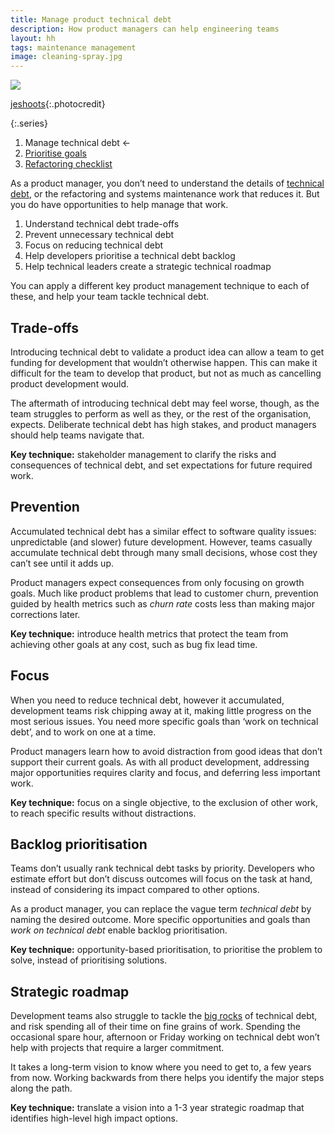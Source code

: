 ```yaml
---
title: Manage product technical debt
description: How product managers can help engineering teams
layout: hh
tags: maintenance management
image: cleaning-spray.jpg
---
```


![](cleaning-spray.jpg)

[jeshoots](https://unsplash.com/photos/ZMnefoI3k){:.photocredit}

{:.series}
1. Manage technical debt ←
2. [Prioritise goals](technical-debt-goals)
3. [Refactoring checklist](refactoring-checklist)

As a product manager, you don’t need to understand the details of
[technical debt](https://martinfowler.com/bliki/TechnicalDebt.html),
or the refactoring and systems maintenance work that reduces it.
But you do have opportunities to help manage that work.

1. Understand technical debt trade-offs
2. Prevent unnecessary technical debt
3. Focus on reducing technical debt
4. Help developers prioritise a technical debt backlog 
5. Help technical leaders create a strategic technical roadmap

You can apply a different key product management technique to each of these,
and help your team tackle technical debt.

## Trade-offs

Introducing technical debt to validate a product idea can allow a team to get funding for development that wouldn’t otherwise happen.
This can make it difficult for the team to develop that product,
but not as much as cancelling product development would.

The aftermath of introducing technical debt may feel worse, though,
as the team struggles to perform as well as they, or the rest of the organisation, expects.
Deliberate technical debt has high stakes, and product managers should help teams navigate that.

**Key technique:**
stakeholder management to clarify the risks and consequences of technical debt,
and set expectations for future required work.

## Prevention

Accumulated technical debt has a similar effect to software quality issues:
unpredictable (and slower) future development.
However, teams casually accumulate technical debt through many small decisions,
whose cost they can’t see until it adds up.

Product managers expect consequences from only focusing on growth goals.
Much like product problems that lead to customer churn,
prevention guided by health metrics such as _churn rate_ costs less than making major corrections later.

**Key technique:**
introduce health metrics that protect the team from achieving other goals at any cost, such as bug fix lead time.

## Focus

When you need to reduce technical debt, however it accumulated,
development teams risk chipping away at it, making little progress on the most serious issues.
You need more specific goals than ‘work on technical debt’, and to work on one at a time.

Product managers learn how to avoid distraction from good ideas that don’t support their current goals.
As with all product development, addressing major opportunities requires clarity and focus,
and deferring less important work.

**Key technique:**
focus on a single objective, to the exclusion of other work, to reach specific results without distractions.

## Backlog prioritisation

Teams don’t usually rank technical debt tasks by priority.
Developers who estimate effort but don’t discuss outcomes will focus on the task at hand,
instead of considering its impact compared to other options.

As a product manager, you can replace the vague term _technical debt_ by naming the desired outcome.
More specific opportunities and goals than _work on technical debt_ enable backlog prioritisation.

**Key technique:**
opportunity-based prioritisation, to prioritise the problem to solve, instead of prioritising solutions.

## Strategic roadmap

Development teams also struggle to tackle the
[big rocks](https://davidandrewwiebe.com/the-parable-of-the-rocks-pebbles-sand-and-water/)
of technical debt, and risk spending all of their time on fine grains of work.
Spending the occasional spare hour, afternoon or Friday working on technical debt
won’t help with projects that require a larger commitment.

It takes a long-term vision to know where you need to get to, a few years from now.
Working backwards from there helps you identify the major steps along the path.

**Key technique:**
translate a vision into a 1-3 year strategic roadmap that identifies high-level high impact options.